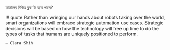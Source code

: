 আমাদের বিল্ডিং ব্লক কি হতে পারে?

!!! quote
    Rather than wringing our hands about robots taking over the world, smart organizations will embrace strategic automation use cases. Strategic decisions will be based on how the technology will free up time to do the types of tasks that humans are uniquely positioned to perform. 

    — Clara Shih